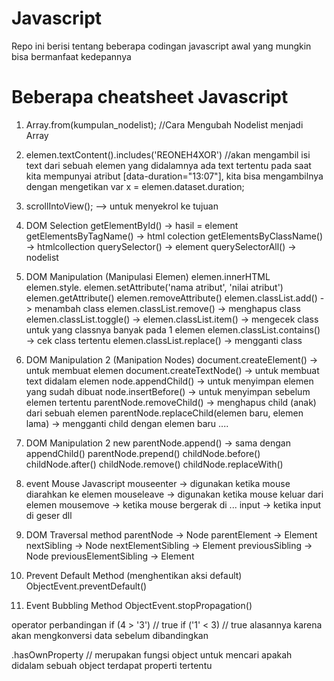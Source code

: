 # Javascript
Repo ini berisi tentang beberapa codingan javascript awal yang mungkin bisa bermanfaat kedepannya

# Beberapa cheatsheet Javascript
1.  Array.from(kumpulan_nodelist); //Cara Mengubah Nodelist menjadi Array

2.  elemen.textContent().includes('REONEH4XOR') //akan mengambil isi text dari sebuah elemen yang didalamnya ada text tertentu
    pada saat kita mempunyai atribut [data-duration="13:07"], kita bisa mengambilnya dengan mengetikan var x = elemen.dataset.duration;

3.  scrollIntoView(); --> untuk menyekrol ke tujuan

4.  DOM Selection
    getElementById() -> hasil = element
    getElementsByTagName() -> html colection
    getElementsByClassName() -> htmlcollection
    querySelector() -> element
    querySelectorAll() -> nodelist

5.  DOM Manipulation (Manipulasi Elemen)
    elemen.innerHTML
    elemen.style.<properties>
    elemen.setAttribute('nama atribut', 'nilai atribut')
    elemen.getAttribute()
    elemen.removeAttribute()
    elemen.classList.add() -> menambah class
    elemen.classList.remove() -> menghapus class
    elemen.classList.toggle() ->
    elemen.classList.item() -> mengecek class untuk yang classnya banyak pada 1 elemen
    elemen.classList.contains() -> cek class tertentu
    elemen.classList.replace() -> mengganti class

6.  DOM Manipulation 2 (Manipation Nodes)
    document.createElement() -> untuk membuat elemen
    document.createTextNode() -> untuk membuat text didalam elemen
    node.appendChild() -> untuk menyimpan elemen yang sudah dibuat
    node.insertBefore() -> untuk menyimpan sebelum elemen tertentu
    parentNode.removeChild() -> menghapus child (anak) dari sebuah elemen
    parentNode.replaceChild(elemen baru, elemen lama) -> mengganti child dengan elemen baru
    ....

7.  DOM Manipulation 2 new
    parentNode.append() -> sama dengan appendChild()
    parentNode.prepend()
    childNode.before()
    childNode.after()
    childNode.remove()
    childNode.replaceWith()

8.  event Mouse Javascript
    mouseenter -> digunakan ketika mouse diarahkan ke elemen
    mouseleave -> digunakan ketika mouse keluar dari elemen
    mousemove -> ketika mouse bergerak di ...
    input -> ketika input di geser dll 

9.  DOM Traversal method
    parentNode             -> Node
    parentElement	       -> Element
    nextSibling	       -> Node
    nextElementSibling     -> Element
    previousSibling        -> Node
    previousElementSibling -> Element

10. Prevent Default Method (menghentikan aksi default)
    ObjectEvent.preventDefault()

11. Event Bubbling Method
    ObjectEvent.stopPropagation()
    
operator perbandingan
if (4 > '3') // true
if ('1' < 3) // true
alasannya karena akan mengkonversi data sebelum dibandingkan

.hasOwnProperty // merupakan fungsi object untuk mencari apakah didalam sebuah object terdapat properti tertentu

